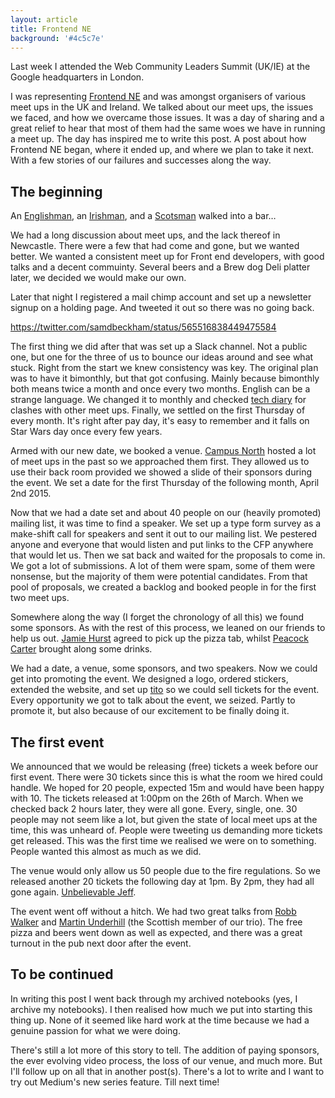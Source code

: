 ```yaml
---
layout: article
title: Frontend NE
background: '#4c5c7e'
---
```


Last week I attended the Web Community Leaders Summit (UK/IE) at the Google headquarters in London.

I was representing [Frontend NE](https://frontendne.co.uk) and was amongst organisers of various meet ups in the UK and Ireland. We talked about our meet ups, the issues we faced, and how we overcame those issues. It was a day of sharing and a great relief to hear that most of them had the same woes we have in running a meet up. The day has inspired me to write this post. A post about how Frontend NE began, where it ended up, and where we plan to take it next. With a few stories of our failures and successes along the way.

## The beginning
An [Englishman](https://twitter.com/samdbeckham), an [Irishman](https://twitter.com/mynameiscolin), and a [Scotsman](https://twitter.com/tempertemper) walked into a bar…

We had a long discussion about meet ups, and the lack thereof in Newcastle. There were a few that had come and gone, but we wanted better. We wanted a consistent meet up for Front end developers, with good talks and a decent commuinty. Several beers and a Brew dog Deli platter later, we decided we would make our own.

Later that night I registered a mail chimp account and set up a newsletter signup on a holding page. And tweeted it out so there was no going back.
  
https://twitter.com/samdbeckham/status/565516838449475584

The first thing we did after that was set up a Slack channel. Not a public one, but one for the three of us to bounce our ideas around and see what stuck. Right from the start we knew consistency was key. The original plan was to have it bimonthly, but that got confusing. Mainly because bimonthly both means twice a month and once every two months. English can be a strange language. We changed it to monthly and checked [tech diary](#) for clashes with other meet ups. Finally, we settled on the first Thursday of every month. It's right after pay day, it's easy to remember and it falls on Star Wars day once every few years.

Armed with our new date, we booked a venue. [Campus North](#)  hosted a lot of meet ups in the past so we approached them first. They allowed us to use their back room provided we showed a slide of their sponsors during the event. We set a date for the first Thursday of the following month, April 2nd 2015.

Now that we had a date set and about 40 people on our (heavily promoted) mailing list, it was time to find a speaker. We set up a type form survey as a make-shift call for speakers and sent it out to our mailing list. We pestered anyone and everyone that would listen and put links to the CFP anywhere that would let us. Then we sat back and waited for the proposals to come in. We got a lot of submissions. A lot of them were spam, some of them were nonsense, but the majority of them were potential candidates. From that pool of proposals, we created a backlog and booked people in for the first two meet ups.

Somewhere along the way (I forget the chronology of all this) we found some sponsors. As with the rest of this process, we leaned on our friends to help us out. [Jamie Hurst](#) agreed to pick up the pizza tab, whilst [Peacock Carter](#) brought along some drinks.

We had a date, a venue, some sponsors, and two speakers. Now we could get into promoting the event. We designed a logo, ordered stickers, extended the website, and set up [tito](http://ti.to) so we could sell tickets for the event. Every opportunity we got to talk about the event, we seized. Partly to promote it, but also because of our excitement to be finally doing it.

## The first event

We announced that we would be releasing (free) tickets a week before our first event. There were 30 tickets since this is what the room we hired could handle. We hoped for 20 people, expected 15m and would have been happy with 10. The tickets released at 1:00pm on the 26th of March. When we checked back 2 hours later, they were all gone. Every, single, one. 30 people may not seem like a lot, but given the state of local meet ups at the time, this was unheard of. People were tweeting us demanding more tickets get released. This was the first time we realised we were on to something. People wanted this almost as much as we did.

The venue would only allow us 50 people due to the fire regulations. So we released another 20 tickets the following day at 1pm. By 2pm, they had all gone again. [Unbelievable Jeff](https://www.youtube.com/watch?v=iJuhir-okps).

The event went off without a hitch. We had two great talks from [Robb Walker]() and [Martin Underhill]() (the Scottish member of our trio). The free pizza and beers went down as well as expected, and there was a great turnout in the pub next door after the event.

## To be continued
In writing this post I went back through my archived notebooks (yes, I archive my notebooks). I then realised how much we put into starting this thing up. None of it seemed like hard work at the time because we had a genuine passion for what we were doing.

There's still a lot more of this story to tell. The addition of paying sponsors, the ever evolving video process, the loss of our venue, and much more. But I'll follow up on all that in another post(s). There's a lot to write and I want to try out Medium's new series feature. Till next time!

